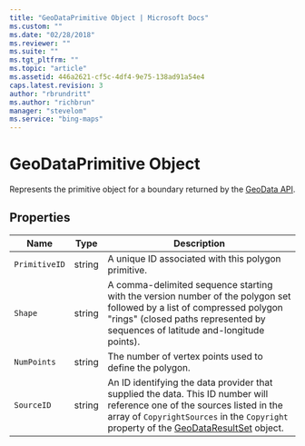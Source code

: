 ```yaml
---
title: "GeoDataPrimitive Object | Microsoft Docs"
ms.custom: ""
ms.date: "02/28/2018"
ms.reviewer: ""
ms.suite: ""
ms.tgt_pltfrm: ""
ms.topic: "article"
ms.assetid: 446a2621-cf5c-4df4-9e75-138ad91a54e4
caps.latest.revision: 3
author: "rbrundritt"
ms.author: "richbrun"
manager: "stevelom"
ms.service: "bing-maps"
---
```

# GeoDataPrimitive Object
Represents the primitive object for a boundary returned by the [GeoData API](../spatial-data-services/geodata-api.md). 

## Properties

Name                | Type           | Description
------------------- | -------------- | -----------------------------
`PrimitiveID`       | string         | A unique ID associated with this polygon primitive. 
`Shape`             | string         | A comma-delimited sequence starting with the version number of the polygon set followed by a list of compressed polygon "rings" (closed paths represented by sequences of latitude and-longitude points).
`NumPoints`         | string         | The number of vertex points used to define the polygon.
`SourceID`          | string         | An ID identifying the data provider that supplied the data. This ID number will reference one of the sources listed in the array of `CopyrightSources` in the `Copyright` property of the [GeoDataResultSet](../v8-web-control/geodataresultset-object.md) object.

